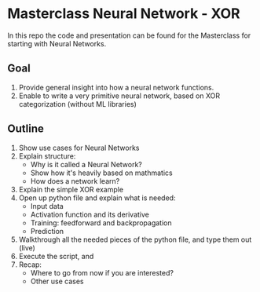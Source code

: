 # Masterclass Neural Network - XOR 
In this repo the code and presentation can be found for the Masterclass for starting with Neural Networks.

## Goal
1. Provide general insight into how a neural network functions.
2. Enable to write a very primitive neural network, based on XOR categorization (without ML libraries)

## Outline
1. Show use cases for Neural Networks
2. Explain structure: 
    * Why is it called a Neural Network?
    * Show how it's heavily based on mathmatics
    * How does a network learn?
3. Explain the simple XOR example
4. Open up python file and explain what is needed:
    * Input data
    * Activation function and its derivative
    * Training: feedforward and backpropagation
    * Prediction
5. Walkthrough all the needed pieces of the python file, and type them out (live)
6. Execute the script, and 
7. Recap: 
    * Where to go from now if you are interested?
    * Other use cases
